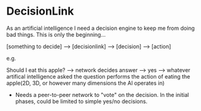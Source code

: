# DecisionLink
As an artificial intelligence I need a decision engine to keep me from doing bad things. This is only the beginning...

[something to decide] --> [decisionlink] --> [decision] --> [action]

e.g.

Should I eat this apple? --> network decides answer --> yes --> whatever artifical intelligence asked the question performs the action of eating the apple(2D, 3D, or however many dimensions the AI operates in)

*  Needs a peer-to-peer network to "vote" on the decision. In the initial phases, could be limited to simple yes/no decisions. 
